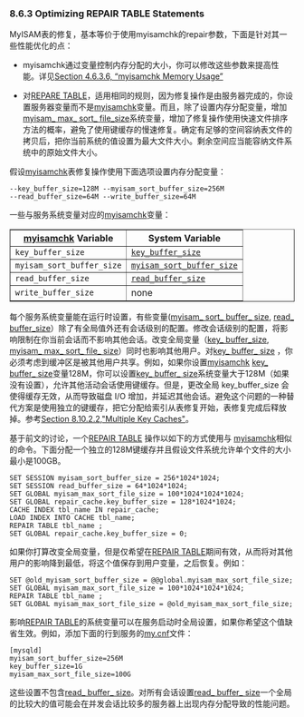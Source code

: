 ###  8.6.3 Optimizing REPAIR TABLE Statements

MyISAM表的修复，基本等价于使用myisamchk的repair参数，下面是针对其一些性能优化的点：

* myisamchk通过变量控制内存分配的大小，你可以修改这些参数来提高性能。详见[Section 4.6.3.6, “myisamchk Memory Usage”]()

* 对[REPARE TABLE](#)，适用相同的规则，因为修复操作是由服务器完成的，你设置服务器变量而不是[myisamchk](#)变量。而且，除了设置内存分配变量，增加[myisam_ max_ sort_ file_size](#)系统变量，增加了修复操作使用快速文件排序方法的概率，避免了使用键缓存的慢速修复。确定有足够的空间容纳表文件的拷贝后，把你当前系统的值设置为最大文件大小。剩余空间应当能容纳文件系统中的原始文件大小。

假设[myisamchk](#)表修复操作使用下面选项设置内存分配变量：

    --key_buffer_size=128M --myisam_sort_buffer_size=256M 
    --read_buffer_size=64M --write_buffer_size=64M 

一些与服务系统变量对应的[myisamchk](#)变量：

<div class="informaltable"> 
<table summary="This table lists myisamchk
variables and corresponding server system variables." border="1"><colgroup><col><col></colgroup><thead><tr><th scope="col"><a class="link" href="myisamchk.html" title="4.6.3. myisamchk — MyISAM Table-Maintenance Utility"><span class="command"><strong>myisamchk</strong></span></a> Variable</th><th scope="col">System Variable</th></tr></thead><tbody><tr><td scope="row"><code class="literal">key_buffer_size</code></td><td><a class="link" href="server-system-variables.html#sysvar_key_buffer_size"><code class="literal">key_buffer_size</code></a></td></tr><tr><td scope="row"><code class="literal">myisam_sort_buffer_size</code></td><td><a class="link" href="server-system-variables.html#sysvar_myisam_sort_buffer_size"><code class="literal">myisam_sort_buffer_size</code></a></td></tr><tr><td scope="row"><code class="literal">read_buffer_size</code></td><td><a class="link" href="server-system-variables.html#sysvar_read_buffer_size"><code class="literal">read_buffer_size</code></a></td></tr><tr><td scope="row"><code class="literal">write_buffer_size</code></td><td>none</td></tr></tbody></table> 
</div> 

每个服务系统变量能在运行时设置，有些变量([myisam_ sort_ buffer_ size](#), [read_ buffer_size](#)）除了有全局值外还有会话级别的配置。修改会话级别的配置，将影响限制在你当前会话而不影响其他会话。改变全局变量（[key_ buffer_size](#), [myisam_ max_ sort_ file_ size](#)）同时也影响其他用户。对[key_ buffer_ size](#) ，你必须考虑到缓冲区是被其他用户共享。例如，如果你设置[myisamchk](#) [key_ buffer_ size](#)变量128M，你可以设置[key_ buffer_ size](#)系统变量大于128M（如果没有设置），允许其他活动会话使用键缓存。但是，更改全局 key_buffer_size 会使得缓存无效，从而导致磁盘 I/O 增加，并延迟其他会话。避免这个问题的一种替代方案是使用独立的键缓存，把它分配给索引从表修复开始，表修复完成后释放掉。参考[Section 8.10.2.2,"Multiple Key Caches"]()。

基于前文的讨论，一个[REPAIR TABLE](#) 操作以如下的方式使用与 [myisamchk](#)相似的命令。下面分配一个独立的128M键缓存并且假设文件系统允许单个文件的大小最小是100GB。

    SET SESSION myisam_sort_buffer_size = 256*1024*1024; 
    SET SESSION read_buffer_size = 64*1024*1024; 
    SET GLOBAL myisam_max_sort_file_size = 100*1024*1024*1024; 
    SET GLOBAL repair_cache.key_buffer_size = 128*1024*1024; 
    CACHE INDEX tbl_name IN repair_cache; 
    LOAD INDEX INTO CACHE tbl_name; 
    REPAIR TABLE tbl_name ; 
    SET GLOBAL repair_cache.key_buffer_size = 0; 


如果你打算改变全局变量，但是仅希望在[REPAIR TABLE](#)期间有效，从而将对其他用户的影响降到最低，将这个值保存到用户变量，之后恢复。例如：

    SET @old_myisam_sort_buffer_size = @@global.myisam_max_sort_file_size; 
    SET GLOBAL myisam_max_sort_file_size = 100*1024*1024*1024; 
    REPAIR TABLE tbl_name ; 
    SET GLOBAL myisam_max_sort_file_size = @old_myisam_max_sort_file_size;

影响[REPAIR TABLE](#)的系统变量可以在服务启动时全局设置，如果你希望这个值缺省生效。例如，添加下面的行到服务的[my.cnf](#)文件：
           
    [mysqld] 
    myisam_sort_buffer_size=256M 
    key_buffer_size=1G 
    myisam_max_sort_file_size=100G

这些设置不包含[read_ buffer_ size](#)。对所有会话设置[read_ buffer_ size](#)一个全局的比较大的值可能会在并发会话比较多的服务器上出现内存分配导致的性能问题。